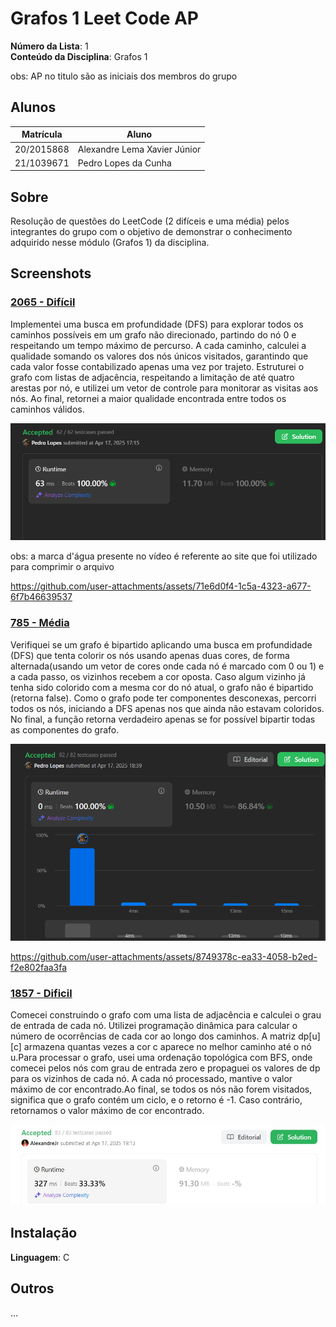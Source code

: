
# Grafos 1 Leet Code AP

**Número da Lista**: 1<br>
**Conteúdo da Disciplina**: Grafos 1 <br>

obs: AP no titulo são as iniciais dos membros do grupo

## Alunos
|Matrícula | Aluno |
| -- | -- |
| 20/2015868  |  Alexandre Lema Xavier Júnior |
| 21/1039671  |  Pedro Lopes da Cunha |

## Sobre 
Resolução de questões do LeetCode (2 difíceis e uma média) pelos integrantes do grupo com o objetivo de demonstrar o conhecimento adquirido nesse módulo (Grafos 1) da disciplina.

## Screenshots

### [2065 - Difícil](https://leetcode.com/problems/maximum-path-quality-of-a-graph/description/) 
Implementei uma busca em profundidade (DFS) para explorar todos os caminhos possíveis em um grafo não direcionado, partindo do nó 0 e respeitando um tempo máximo de percurso. A cada caminho, calculei a qualidade somando os valores dos nós únicos visitados, garantindo que cada valor fosse contabilizado apenas uma vez por trajeto. Estruturei o grafo com listas de adjacência, respeitando a limitação de até quatro arestas por nó, e utilizei um vetor de controle para monitorar as visitas aos nós. Ao final, retornei a maior qualidade encontrada entre todos os caminhos válidos.

![Print da Resolução 2065](/assets/img2065.png)


obs: a marca d'água presente no vídeo é referente ao site que foi utilizado para comprimir o arquivo

https://github.com/user-attachments/assets/71e6d0f4-1c5a-4323-a677-6f7b46639537




### [785 - Média](https://leetcode.com/problems/is-graph-bipartite/description/)
Verifiquei se um grafo é bipartido aplicando uma busca em profundidade (DFS) que tenta colorir os nós usando apenas duas cores, de forma alternada(usando um vetor de cores onde cada nó é marcado com 0 ou 1) e a cada passo, os vizinhos recebem a cor oposta. Caso algum vizinho já tenha sido colorido com a mesma cor do nó atual, o grafo não é bipartido (retorna false). Como o grafo pode ter componentes desconexas, percorri todos os nós, iniciando a DFS apenas nos que ainda não estavam coloridos. No final, a função retorna verdadeiro apenas se for possível bipartir todas as componentes do grafo.


![Print da Resolução 785](/assets/img785.png)


https://github.com/user-attachments/assets/8749378c-ea33-4058-b2ed-f2e802faa3fa


### [1857 - Dificil](https://leetcode.com/problems/largest-color-value-in-a-directed-graph/description/)
Comecei construindo o grafo com uma lista de adjacência e calculei o grau de entrada de cada nó. Utilizei programação dinâmica para calcular o número de ocorrências de cada cor ao longo dos caminhos. A matriz dp[u][c] armazena quantas vezes a cor c aparece no melhor caminho até o nó u.Para processar o grafo, usei uma ordenação topológica com BFS, onde comecei pelos nós com grau de entrada zero e propaguei os valores de dp para os vizinhos de cada nó. A cada nó processado, mantive o valor máximo de cor encontrado.Ao final, se todos os nós não forem visitados, significa que o grafo contém um ciclo, e o retorno é -1. Caso contrário, retornamos o valor máximo de cor encontrado.

![Print da Resolução 1857](/assets/img1857.jpg)





## Instalação 
**Linguagem**: C<br>


## Outros 
...




